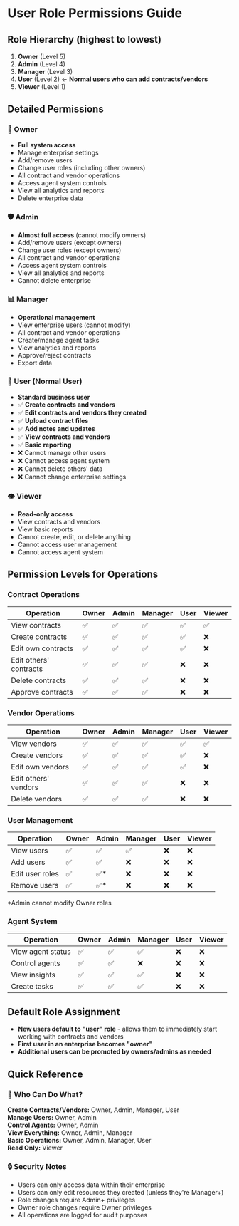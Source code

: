 # User Role Permissions Guide

## Role Hierarchy (highest to lowest)

1. **Owner** (Level 5)
2. **Admin** (Level 4) 
3. **Manager** (Level 3)
4. **User** (Level 2) ← **Normal users who can add contracts/vendors**
5. **Viewer** (Level 1)

## Detailed Permissions

### 👑 Owner
- **Full system access**
- Manage enterprise settings
- Add/remove users
- Change user roles (including other owners)
- All contract and vendor operations
- Access agent system controls
- View all analytics and reports
- Delete enterprise data

### 🛡️ Admin  
- **Almost full access** (cannot modify owners)
- Add/remove users (except owners)
- Change user roles (except owners)
- All contract and vendor operations
- Access agent system controls
- View all analytics and reports
- Cannot delete enterprise

### 📊 Manager
- **Operational management**
- View enterprise users (cannot modify)
- All contract and vendor operations
- Create/manage agent tasks
- View analytics and reports
- Approve/reject contracts
- Export data

### 👤 User (Normal User)
- **Standard business user**
- ✅ **Create contracts and vendors**
- ✅ **Edit contracts and vendors they created**
- ✅ **Upload contract files**
- ✅ **Add notes and updates**
- ✅ **View contracts and vendors**
- ✅ **Basic reporting**
- ❌ Cannot manage other users
- ❌ Cannot access agent system
- ❌ Cannot delete others' data
- ❌ Cannot change enterprise settings

### 👁️ Viewer
- **Read-only access**
- View contracts and vendors
- View basic reports
- Cannot create, edit, or delete anything
- Cannot access user management
- Cannot access agent system

## Permission Levels for Operations

### Contract Operations
| Operation | Owner | Admin | Manager | User | Viewer |
|-----------|-------|-------|---------|------|--------|
| View contracts | ✅ | ✅ | ✅ | ✅ | ✅ |
| Create contracts | ✅ | ✅ | ✅ | ✅ | ❌ |
| Edit own contracts | ✅ | ✅ | ✅ | ✅ | ❌ |
| Edit others' contracts | ✅ | ✅ | ✅ | ❌ | ❌ |
| Delete contracts | ✅ | ✅ | ✅ | ❌ | ❌ |
| Approve contracts | ✅ | ✅ | ✅ | ❌ | ❌ |

### Vendor Operations  
| Operation | Owner | Admin | Manager | User | Viewer |
|-----------|-------|-------|---------|------|--------|
| View vendors | ✅ | ✅ | ✅ | ✅ | ✅ |
| Create vendors | ✅ | ✅ | ✅ | ✅ | ❌ |
| Edit own vendors | ✅ | ✅ | ✅ | ✅ | ❌ |
| Edit others' vendors | ✅ | ✅ | ✅ | ❌ | ❌ |
| Delete vendors | ✅ | ✅ | ✅ | ❌ | ❌ |

### User Management
| Operation | Owner | Admin | Manager | User | Viewer |
|-----------|-------|-------|---------|------|--------|
| View users | ✅ | ✅ | ✅ | ❌ | ❌ |
| Add users | ✅ | ✅ | ❌ | ❌ | ❌ |
| Edit user roles | ✅ | ✅* | ❌ | ❌ | ❌ |
| Remove users | ✅ | ✅* | ❌ | ❌ | ❌ |

*Admin cannot modify Owner roles

### Agent System
| Operation | Owner | Admin | Manager | User | Viewer |
|-----------|-------|-------|---------|------|--------|
| View agent status | ✅ | ✅ | ✅ | ❌ | ❌ |
| Control agents | ✅ | ✅ | ❌ | ❌ | ❌ |
| View insights | ✅ | ✅ | ✅ | ❌ | ❌ |
| Create tasks | ✅ | ✅ | ✅ | ❌ | ❌ |



## Default Role Assignment

- **New users default to "user" role** - allows them to immediately start working with contracts and vendors
- **First user in an enterprise becomes "owner"**
- **Additional users can be promoted by owners/admins as needed**

## Quick Reference

### 🎯 Who Can Do What?

**Create Contracts/Vendors:** Owner, Admin, Manager, User  
**Manage Users:** Owner, Admin  
**Control Agents:** Owner, Admin  
**View Everything:** Owner, Admin, Manager  
**Basic Operations:** Owner, Admin, Manager, User  
**Read Only:** Viewer  

### 🔒 Security Notes

- Users can only access data within their enterprise
- Users can only edit resources they created (unless they're Manager+)
- Role changes require Admin+ privileges
- Owner role changes require Owner privileges
- All operations are logged for audit purposes